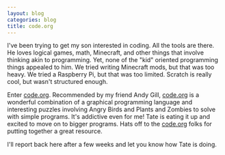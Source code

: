 ```yaml
---
layout: blog
categories: blog
title: code.org
---
```

I've been trying to get my son interested in coding. All the tools are there. He loves logical games, math, Minecraft, and other things that involve thinking akin to programming.  Yet, none of the "kid" oriented programming things appealed to him. We tried writing Minecraft mods, but that was too heavy.  We tried a Raspberry Pi, but that was too limited. Scratch is really cool, but wasn't structured enough.

Enter [code.org](https://code.org). Recommended by my friend Andy Gill, [code.org](https://code.org) is a wonderful combination of a graphical programming language and interesting puzzles involving Angry Birds and Plants and Zombies to solve with simple programs.  It's addictive even for me!  Tate is eating it up and excited to move on to bigger programs.  Hats off to the [code.org](https://code.org) folks for putting together a great resource.

I'll report back here after a few weeks and let you know how Tate is doing.

